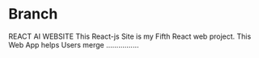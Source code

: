 # Branch
REACT AI WEBSITE
This React-js Site is my Fifth React web project.
This Web App helps Users merge ................
